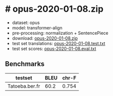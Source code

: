 # # opus-2020-01-08.zip

* dataset: opus
* model: transformer-align
* pre-processing: normalization + SentencePiece
* download: [opus-2020-01-08.zip](https://object.pouta.csc.fi/OPUS-MT-models/ber-fr/opus-2020-01-08.zip)
* test set translations: [opus-2020-01-08.test.txt](https://object.pouta.csc.fi/OPUS-MT-models/ber-fr/opus-2020-01-08.test.txt)
* test set scores: [opus-2020-01-08.eval.txt](https://object.pouta.csc.fi/OPUS-MT-models/ber-fr/opus-2020-01-08.eval.txt)

## Benchmarks

| testset               | BLEU  | chr-F |
|-----------------------|-------|-------|
| Tatoeba.ber.fr 	| 60.2 	| 0.754 |


